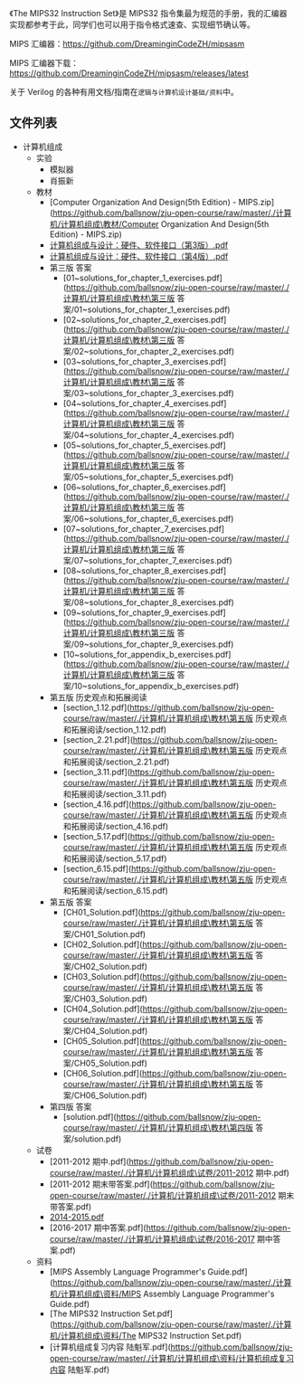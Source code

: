 《The MIPS32 Instruction Set》是 MIPS32 指令集最为规范的手册，我的汇编器实现都参考于此，同学们也可以用于指令格式速查、实现细节确认等。

MIPS 汇编器：https://github.com/DreaminginCodeZH/mipsasm

MIPS 汇编器下载：https://github.com/DreaminginCodeZH/mipsasm/releases/latest

关于 Verilog 的各种有用文档/指南在`逻辑与计算机设计基础/资料`中。


## 文件列表

- 计算机组成
    - 实验
        - 模拟器
        - 肖振新
    - 教材
        - [Computer Organization And Design(5th Edition) - MIPS.zip](https://github.com/ballsnow/zju-open-course/raw/master/./计算机/计算机组成\教材/Computer Organization And Design(5th Edition) - MIPS.zip)
        - [计算机组成与设计：硬件、软件接口（第3版）.pdf](https://github.com/ballsnow/zju-open-course/raw/master/./计算机/计算机组成\教材/计算机组成与设计：硬件、软件接口（第3版）.pdf)
        - [计算机组成与设计：硬件、软件接口（第4版）.pdf](https://github.com/ballsnow/zju-open-course/raw/master/./计算机/计算机组成\教材/计算机组成与设计：硬件、软件接口（第4版）.pdf)
        - 第三版 答案
            - [01~solutions_for_chapter_1_exercises.pdf](https://github.com/ballsnow/zju-open-course/raw/master/./计算机/计算机组成\教材\第三版 答案/01~solutions_for_chapter_1_exercises.pdf)
            - [02~solutions_for_chapter_2_exercises.pdf](https://github.com/ballsnow/zju-open-course/raw/master/./计算机/计算机组成\教材\第三版 答案/02~solutions_for_chapter_2_exercises.pdf)
            - [03~solutions_for_chapter_3_exercises.pdf](https://github.com/ballsnow/zju-open-course/raw/master/./计算机/计算机组成\教材\第三版 答案/03~solutions_for_chapter_3_exercises.pdf)
            - [04~solutions_for_chapter_4_exercises.pdf](https://github.com/ballsnow/zju-open-course/raw/master/./计算机/计算机组成\教材\第三版 答案/04~solutions_for_chapter_4_exercises.pdf)
            - [05~solutions_for_chapter_5_exercises.pdf](https://github.com/ballsnow/zju-open-course/raw/master/./计算机/计算机组成\教材\第三版 答案/05~solutions_for_chapter_5_exercises.pdf)
            - [06~solutions_for_chapter_6_exercises.pdf](https://github.com/ballsnow/zju-open-course/raw/master/./计算机/计算机组成\教材\第三版 答案/06~solutions_for_chapter_6_exercises.pdf)
            - [07~solutions_for_chapter_7_exercises.pdf](https://github.com/ballsnow/zju-open-course/raw/master/./计算机/计算机组成\教材\第三版 答案/07~solutions_for_chapter_7_exercises.pdf)
            - [08~solutions_for_chapter_8_exercises.pdf](https://github.com/ballsnow/zju-open-course/raw/master/./计算机/计算机组成\教材\第三版 答案/08~solutions_for_chapter_8_exercises.pdf)
            - [09~solutions_for_chapter_9_exercises.pdf](https://github.com/ballsnow/zju-open-course/raw/master/./计算机/计算机组成\教材\第三版 答案/09~solutions_for_chapter_9_exercises.pdf)
            - [10~solutions_for_appendix_b_exercises.pdf](https://github.com/ballsnow/zju-open-course/raw/master/./计算机/计算机组成\教材\第三版 答案/10~solutions_for_appendix_b_exercises.pdf)
        - 第五版 历史观点和拓展阅读
            - [section_1.12.pdf](https://github.com/ballsnow/zju-open-course/raw/master/./计算机/计算机组成\教材\第五版 历史观点和拓展阅读/section_1.12.pdf)
            - [section_2.21.pdf](https://github.com/ballsnow/zju-open-course/raw/master/./计算机/计算机组成\教材\第五版 历史观点和拓展阅读/section_2.21.pdf)
            - [section_3.11.pdf](https://github.com/ballsnow/zju-open-course/raw/master/./计算机/计算机组成\教材\第五版 历史观点和拓展阅读/section_3.11.pdf)
            - [section_4.16.pdf](https://github.com/ballsnow/zju-open-course/raw/master/./计算机/计算机组成\教材\第五版 历史观点和拓展阅读/section_4.16.pdf)
            - [section_5.17.pdf](https://github.com/ballsnow/zju-open-course/raw/master/./计算机/计算机组成\教材\第五版 历史观点和拓展阅读/section_5.17.pdf)
            - [section_6.15.pdf](https://github.com/ballsnow/zju-open-course/raw/master/./计算机/计算机组成\教材\第五版 历史观点和拓展阅读/section_6.15.pdf)
        - 第五版 答案
            - [CH01_Solution.pdf](https://github.com/ballsnow/zju-open-course/raw/master/./计算机/计算机组成\教材\第五版 答案/CH01_Solution.pdf)
            - [CH02_Solution.pdf](https://github.com/ballsnow/zju-open-course/raw/master/./计算机/计算机组成\教材\第五版 答案/CH02_Solution.pdf)
            - [CH03_Solution.pdf](https://github.com/ballsnow/zju-open-course/raw/master/./计算机/计算机组成\教材\第五版 答案/CH03_Solution.pdf)
            - [CH04_Solution.pdf](https://github.com/ballsnow/zju-open-course/raw/master/./计算机/计算机组成\教材\第五版 答案/CH04_Solution.pdf)
            - [CH05_Solution.pdf](https://github.com/ballsnow/zju-open-course/raw/master/./计算机/计算机组成\教材\第五版 答案/CH05_Solution.pdf)
            - [CH06_Solution.pdf](https://github.com/ballsnow/zju-open-course/raw/master/./计算机/计算机组成\教材\第五版 答案/CH06_Solution.pdf)
        - 第四版 答案
            - [solution.pdf](https://github.com/ballsnow/zju-open-course/raw/master/./计算机/计算机组成\教材\第四版 答案/solution.pdf)
    - 试卷
        - [2011-2012 期中.pdf](https://github.com/ballsnow/zju-open-course/raw/master/./计算机/计算机组成\试卷/2011-2012 期中.pdf)
        - [2011-2012 期末带答案.pdf](https://github.com/ballsnow/zju-open-course/raw/master/./计算机/计算机组成\试卷/2011-2012 期末带答案.pdf)
        - [2014-2015.pdf](https://github.com/ballsnow/zju-open-course/raw/master/./计算机/计算机组成\试卷/2014-2015.pdf)
        - [2016-2017 期中答案.pdf](https://github.com/ballsnow/zju-open-course/raw/master/./计算机/计算机组成\试卷/2016-2017 期中答案.pdf)
    - 资料
        - [MIPS Assembly Language Programmer's Guide.pdf](https://github.com/ballsnow/zju-open-course/raw/master/./计算机/计算机组成\资料/MIPS Assembly Language Programmer's Guide.pdf)
        - [The MIPS32 Instruction Set.pdf](https://github.com/ballsnow/zju-open-course/raw/master/./计算机/计算机组成\资料/The MIPS32 Instruction Set.pdf)
        - [计算机组成复习内容 陆魁军.pdf](https://github.com/ballsnow/zju-open-course/raw/master/./计算机/计算机组成\资料/计算机组成复习内容 陆魁军.pdf)
